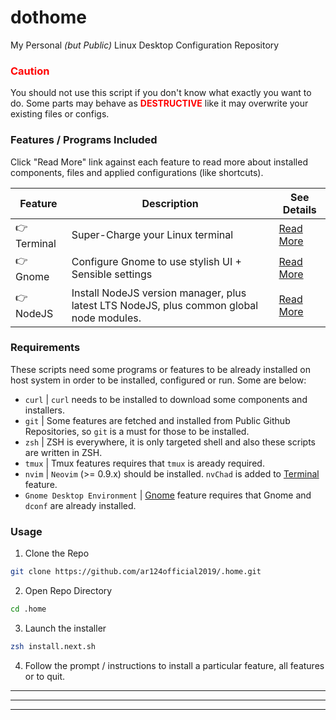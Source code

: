 # dothome
My Personal <i>(but Public)</i> Linux Desktop Configuration Repository

### <span style="color: red">Caution</span>
You should not use this script if you don't know what exactly you want to do. Some parts may behave as **<span style="color: red">DESTRUCTIVE**</span> like it may overwrite your existing files or configs.

### Features / Programs Included
Click "Read More" link against each feature to read more about installed components, files and applied configurations (like shortcuts).

| Feature | Description | See Details
| ------- | ----------- | -----------
| 👉 Terminal | Super-Charge your Linux terminal | [Read More](./docs/terminal.md)
| 👉 Gnome | Configure Gnome to use stylish UI + Sensible settings | [Read More](./docs/gnome.md)
| 👉 NodeJS | Install NodeJS version manager, plus latest LTS NodeJS, plus common global node modules. | [Read More](./docs/nodejs.md)

### Requirements
These scripts need some programs or features to be already installed on host system in order to be installed, configured or run. Some are below:

- `curl` | `curl` needs to be installed to download some components and installers.
- `git` | Some features are fetched and installed from Public Github Repositories, so `git` is a must for those to be installed.
- `zsh` | ZSH is everywhere, it is only targeted shell and also these scripts are written in ZSH.
- `tmux` | Tmux features requires that `tmux` is aready required.
- `nvim` | `Neovim` (>= 0.9.x) should be installed. `nvChad` is added to [Terminal](./docs/terminal.md) feature.
- `Gnome Desktop Environment` | [Gnome](./docs/gnome.md) feature requires that Gnome and `dconf` are already installed.

### Usage
1. Clone the Repo
```zsh
git clone https://github.com/ar124official2019/.home.git
```

2. Open Repo Directory
```zsh
cd .home
```

3. Launch the installer
```zsh
zsh install.next.sh
```

4. Follow the prompt / instructions to install a particular feature, all features or to quit.

----------
----------
----------
